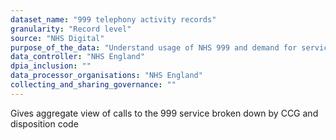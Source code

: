 ```yaml
---
dataset_name: "999 telephony activity records"
granularity: "Record level"
source: "NHS Digital"
purpose_of_the_data: "Understand usage of NHS 999 and demand for services, to support capacity planning"
data_controller: "NHS England"
dpia_inclusion: ""
data_processor_organisations: "NHS England"
collecting_and_sharing_governance: ""
---
```

Gives aggregate view of calls to the 999 service broken down by CCG and disposition code